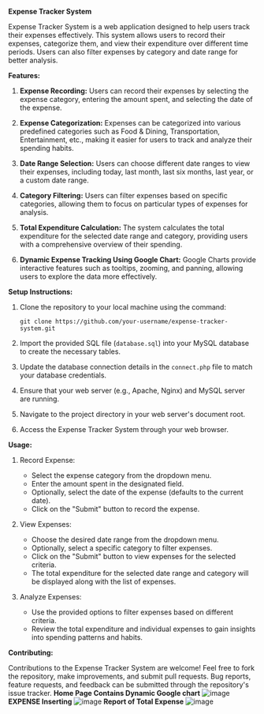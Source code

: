 **Expense Tracker System**

Expense Tracker System is a web application designed to help users track their expenses effectively. This system allows users to record their expenses, categorize them, and view their expenditure over different time periods. Users can also filter expenses by category and date range for better analysis.

**Features:**

1. **Expense Recording:** Users can record their expenses by selecting the expense category, entering the amount spent, and selecting the date of the expense.

2. **Expense Categorization:** Expenses can be categorized into various predefined categories such as Food & Dining, Transportation, Entertainment, etc., making it easier for users to track and analyze their spending habits.

3. **Date Range Selection:** Users can choose different date ranges to view their expenses, including today, last month, last six months, last year, or a custom date range.

4. **Category Filtering:** Users can filter expenses based on specific categories, allowing them to focus on particular types of expenses for analysis.

5. **Total Expenditure Calculation:** The system calculates the total expenditure for the selected date range and category, providing users with a comprehensive overview of their spending.
6. **Dynamic Expense Tracking Using Google Chart:** Google Charts provide interactive features such as tooltips, zooming, and panning, allowing users to explore the data more effectively.



**Setup Instructions:**

1. Clone the repository to your local machine using the command:
   ```
   git clone https://github.com/your-username/expense-tracker-system.git
   ```

2. Import the provided SQL file (`database.sql`) into your MySQL database to create the necessary tables.

3. Update the database connection details in the `connect.php` file to match your database credentials.

4. Ensure that your web server (e.g., Apache, Nginx) and MySQL server are running.

5. Navigate to the project directory in your web server's document root.

6. Access the Expense Tracker System through your web browser.

**Usage:**

1. Record Expense:
   - Select the expense category from the dropdown menu.
   - Enter the amount spent in the designated field.
   - Optionally, select the date of the expense (defaults to the current date).
   - Click on the "Submit" button to record the expense.

2. View Expenses:
   - Choose the desired date range from the dropdown menu.
   - Optionally, select a specific category to filter expenses.
   - Click on the "Submit" button to view expenses for the selected criteria.
   - The total expenditure for the selected date range and category will be displayed along with the list of expenses.

3. Analyze Expenses:
   - Use the provided options to filter expenses based on different criteria.
   - Review the total expenditure and individual expenses to gain insights into spending patterns and habits.

**Contributing:**

Contributions to the Expense Tracker System are welcome! Feel free to fork the repository, make improvements, and submit pull requests. Bug reports, feature requests, and feedback can be submitted through the repository's issue tracker.
**Home Page Contains Dynamic Google chart**
![image](https://github.com/RutuKhatal-04/Expense-Tracker-System---PHP/assets/163152502/0e1852c4-1ed5-4daf-9b72-bd9cd33cc294)
**EXPENSE Inserting**
![image](https://github.com/RutuKhatal-04/Expense-Tracker-System---PHP/assets/163152502/45727db3-b3a2-4088-9717-73d78ed38936)
**Report of Total Expense**
![image](https://github.com/RutuKhatal-04/Expense-Tracker-System---PHP/assets/163152502/593adb66-0d33-46bd-81a8-586477b363f7)


